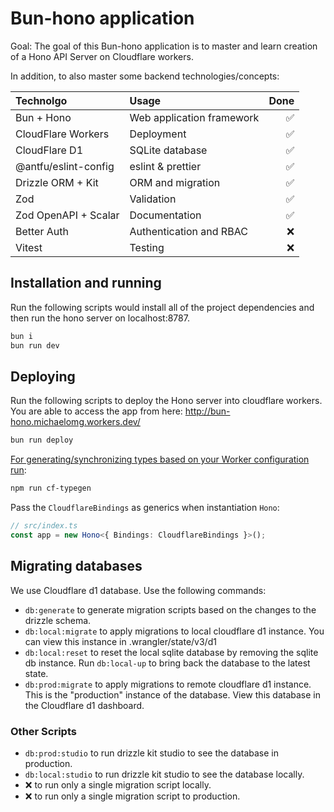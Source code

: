 # Bun-hono application

Goal: The goal of this Bun-hono application is to master and learn creation of a Hono API Server on Cloudflare workers.

In addition, to also master some backend technologies/concepts:

| Technolgo            | Usage                     | Done |
| :------------------- | :------------------------ | ---: |
| Bun + Hono           | Web application framework |   ✅ |
| CloudFlare Workers   | Deployment                |   ✅ |
| CloudFlare D1        | SQLite database           |   ✅ |
| @antfu/eslint-config | eslint & prettier         |   ✅ |
| Drizzle ORM + Kit    | ORM and migration         |   ✅ |
| Zod                  | Validation                |   ✅ |
| Zod OpenAPI + Scalar | Documentation             |   ✅ |
| Better Auth          | Authentication and RBAC   |   ❌ |
| Vitest               | Testing                   |   ❌ |

## Installation and running

Run the following scripts would install all of the project dependencies and then run the hono server on localhost:8787.

```bash
bun i
bun run dev
```

## Deploying

Run the following scripts to deploy the Hono server into cloudflare workers. You are able to access the app from here: http://bun-hono.michaelomg.workers.dev/

```bash
bun run deploy
```

[For generating/synchronizing types based on your Worker configuration run](https://developers.cloudflare.com/workers/wrangler/commands/#types):

```txt
npm run cf-typegen
```

Pass the `CloudflareBindings` as generics when instantiation `Hono`:

```ts
// src/index.ts
const app = new Hono<{ Bindings: CloudflareBindings }>();
```

## Migrating databases

We use Cloudflare d1 database. Use the following commands:

- `db:generate` to generate migration scripts based on the changes to the drizzle schema.
- `db:local:migrate` to apply migrations to local cloudflare d1 instance. You can view this instance in .wrangler/state/v3/d1
- `db:local:reset` to reset the local sqlite database by removing the sqlite db instance. Run `db:local-up` to bring back the database to the latest state.
- `db:prod:migrate` to apply migrations to remote cloudflare d1 instance. This is the "production" instance of the database. View this database in the Cloudflare d1 dashboard.

### Other Scripts

- `db:prod:studio` to run drizzle kit studio to see the database in production.
- `db:local:studio` to run drizzle kit studio to see the database locally.
- ❌ to run only a single migration script locally.
- ❌ to run only a single migration script to production.
